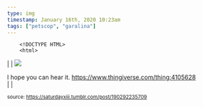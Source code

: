 ```yaml
---
type: img
timestamp: January 16th, 2020 10:23am
tags: ["petscop", "garalina"]
---
```

        <!DOCTYPE HTML>
        <html>
  <head>
      <meta http-equiv="Content-Type" content="text/html; charset=utf-8"/>
      <link rel="stylesheet" type="text/css" href="../style.css"/>
  </head>
  <body>|  | <img src="https://saturdayxiii.github.io/media/190292235709.jpg"/>

I hope you can hear it.
<a href="https://www.thingiverse.com/thing:4105628" target="_blank">https://www.thingiverse.com/thing:4105628</a><br/> |  |

  
<small>source: https://saturdayxiii.tumblr.com/post/190292235709</small>